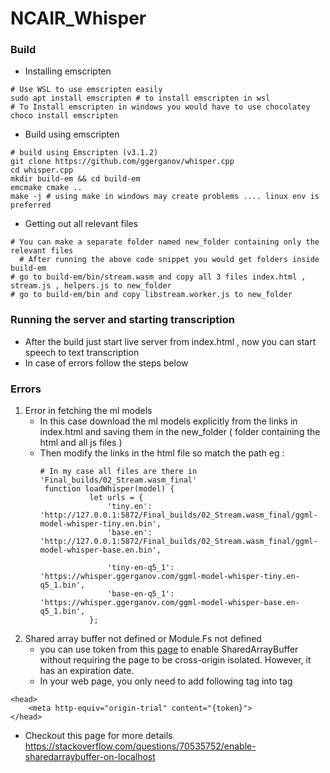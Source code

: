 # NCAIR_Whisper


### Build 
- Installing emscripten
```
# Use WSL to use emscripten easily
sudo apt install emscripten # to install emscripten in wsl
# To Install emscripten in windows you would have to use chocolatey
choco install emscripten
```
- Build using emscripten
```
# build using Emscripten (v3.1.2)
git clone https://github.com/ggerganov/whisper.cpp
cd whisper.cpp
mkdir build-em && cd build-em
emcmake cmake ..
make -j # using make in windows may create problems .... linux env is preferred
```
- Getting out all relevant files
```
# You can make a separate folder named new_folder containing only the relevant files
  # After running the above code snippet you would get folders inside build-em
# go to build-em/bin/stream.wasm and copy all 3 files index.html , stream.js , helpers.js to new_folder
# go to build-em/bin and copy libstream.worker.js to new_folder
```
### Running the server and starting transcription
- After the build just start live server from index.html , now you can start speech to text transcription
- In case of errors follow the steps below

### Errors
1. Error in fetching the ml models
   - In this case download the ml models explicitly from the links in index.html and saving them in the new_folder ( folder containing the html and all js files )
   - Then modify the links in the html file so match the path eg :
     ```
     # In my case all files are there in 'Final_builds/02_Stream.wasm_final'
      function loadWhisper(model) {
                let urls = {
                    'tiny.en': 'http://127.0.0.1:5872/Final_builds/02_Stream.wasm_final/ggml-model-whisper-tiny.en.bin',
                    'base.en': 'http://127.0.0.1:5872/Final_builds/02_Stream.wasm_final/ggml-model-whisper-base.en.bin',

                    'tiny-en-q5_1':  'https://whisper.ggerganov.com/ggml-model-whisper-tiny.en-q5_1.bin',
                    'base-en-q5_1':  'https://whisper.ggerganov.com/ggml-model-whisper-base.en-q5_1.bin',
                };
     ```
2. Shared array buffer not defined or Module.Fs not defined
   - you can use token from this [page](https://developer.chrome.com/blog/enabling-shared-array-buffer/#origin-trial) to enable SharedArrayBuffer without requiring the page to be cross-origin isolated. However, it has an expiration date.
   - In your web page, you only need to add following tag into tag
```
<head>
    <meta http-equiv="origin-trial" content="{token}">
</head>
```
- Checkout this page for more details https://stackoverflow.com/questions/70535752/enable-sharedarraybuffer-on-localhost
